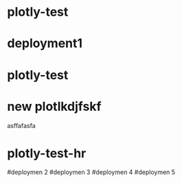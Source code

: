 # plotly-test
# deployment1
# plotly-test

# new plotlkdjfskf

asffafasfa
# plotly-test-hr
#deploymen 2
#deploymen 3
#deploymen 4
#deploymen 5